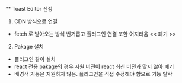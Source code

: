 \*\* Toast Editor 선정

1. CDN 방식으로 연결

- fetch 로 받아오는 방식 번거롭고 플러그인 연결 또한 어지러움
  << 폐기 >>

2. Pakage 설치

- 플러그인 같이 설치
- react 전용 pakage의 경우 지원 버전이 react 최신 버전과 맞지 않아 폐기
- 배경색 기능은 지원하지 않음. 플러그인을 직접 수정해야 함으로 기능 탈락
